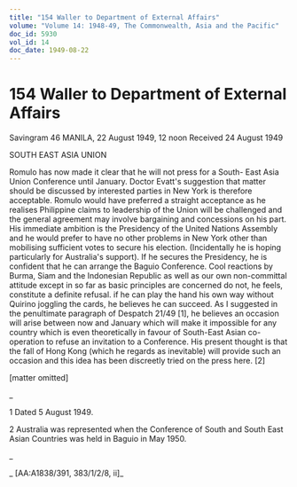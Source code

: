```yaml
---
title: "154 Waller to Department of External Affairs"
volume: "Volume 14: 1948-49, The Commonwealth, Asia and the Pacific"
doc_id: 5930
vol_id: 14
doc_date: 1949-08-22
---
```


# 154 Waller to Department of External Affairs

Savingram 46 MANILA, 22 August 1949, 12 noon Received 24 August 1949

SOUTH EAST ASIA UNION

Romulo has now made it clear that he will not press for a South- East Asia Union Conference until January. Doctor Evatt's suggestion that matter should be discussed by interested parties in New York is therefore acceptable. Romulo would have preferred a straight acceptance as he realises Philippine claims to leadership of the Union will be challenged and the general agreement may involve bargaining and concessions on his part. His immediate ambition is the Presidency of the United Nations Assembly and he would prefer to have no other problems in New York other than mobilising sufficient votes to secure his election. (Incidentally he is hoping particularly for Australia's support). If he secures the Presidency, he is confident that he can arrange the Baguio Conference. Cool reactions by Burma, Siam and the Indonesian Republic as well as our own non-committal attitude except in so far as basic principles are concerned do not, he feels, constitute a definite refusal. if he can play the hand his own way without Quirino joggling the cards, he believes he can succeed. As I suggested in the penultimate paragraph of Despatch 21/49 [1], he believes an occasion will arise between now and January which will make it impossible for any country which is even theoretically in favour of South-East Asian co-operation to refuse an invitation to a Conference. His present thought is that the fall of Hong Kong (which he regards as inevitable) will provide such an occasion and this idea has been discreetly tried on the press here. [2]

[matter omitted]

_

1 Dated 5 August 1949.

2 Australia was represented when the Conference of South and South East Asian Countries was held in Baguio in May 1950.

_

_ [AA:A1838/391, 383/1/2/8, ii]_
